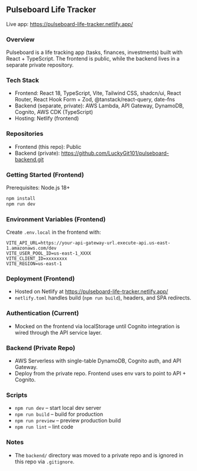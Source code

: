 ## Pulseboard Life Tracker

Live app: https://pulseboard-life-tracker.netlify.app/

### Overview
Pulseboard is a life tracking app (tasks, finances, investments) built with React + TypeScript. The frontend is public, while the backend lives in a separate private repository.

### Tech Stack
- Frontend: React 18, TypeScript, Vite, Tailwind CSS, shadcn/ui, React Router, React Hook Form + Zod, @tanstack/react-query, date-fns
- Backend (separate, private): AWS Lambda, API Gateway, DynamoDB, Cognito, AWS CDK (TypeScript)
- Hosting: Netlify (frontend)

### Repositories
- Frontend (this repo): Public
- Backend (private): https://github.com/LuckyGit101/pulseboard-backend.git

### Getting Started (Frontend)
Prerequisites: Node.js 18+
```bash
npm install
npm run dev
```

### Environment Variables (Frontend)
Create `.env.local` in the frontend with:
```env
VITE_API_URL=https://your-api-gateway-url.execute-api.us-east-1.amazonaws.com/dev
VITE_USER_POOL_ID=us-east-1_XXXX
VITE_CLIENT_ID=xxxxxxxx
VITE_REGION=us-east-1
```

### Deployment (Frontend)
- Hosted on Netlify at https://pulseboard-life-tracker.netlify.app/
- `netlify.toml` handles build (`npm run build`), headers, and SPA redirects.

### Authentication (Current)
- Mocked on the frontend via localStorage until Cognito integration is wired through the API service layer.

### Backend (Private Repo)
- AWS Serverless with single-table DynamoDB, Cognito auth, and API Gateway.
- Deploy from the private repo. Frontend uses env vars to point to API + Cognito.

### Scripts
- `npm run dev` – start local dev server
- `npm run build` – build for production
- `npm run preview` – preview production build
- `npm run lint` – lint code

### Notes
- The `backend/` directory was moved to a private repo and is ignored in this repo via `.gitignore`.

